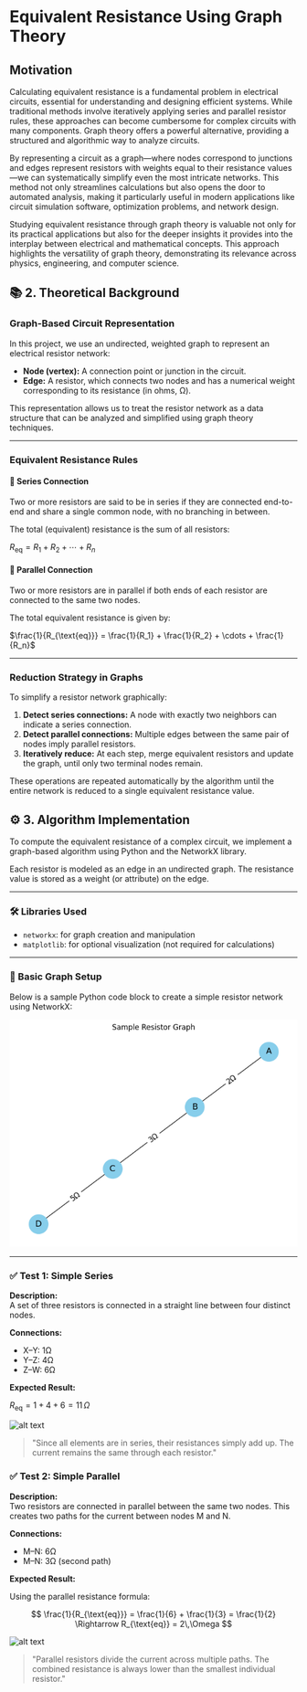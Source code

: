 # Equivalent Resistance Using Graph Theory

## Motivation

Calculating equivalent resistance is a fundamental problem in electrical circuits, essential for understanding and designing efficient systems. While traditional methods involve iteratively applying series and parallel resistor rules, these approaches can become cumbersome for complex circuits with many components. Graph theory offers a powerful alternative, providing a structured and algorithmic way to analyze circuits.

By representing a circuit as a graph—where nodes correspond to junctions and edges represent resistors with weights equal to their resistance values—we can systematically simplify even the most intricate networks. This method not only streamlines calculations but also opens the door to automated analysis, making it particularly useful in modern applications like circuit simulation software, optimization problems, and network design.

Studying equivalent resistance through graph theory is valuable not only for its practical applications but also for the deeper insights it provides into the interplay between electrical and mathematical concepts. This approach highlights the versatility of graph theory, demonstrating its relevance across physics, engineering, and computer science.

## 📚 2. Theoretical Background

### Graph-Based Circuit Representation

In this project, we use an undirected, weighted graph to represent an electrical resistor network:

- **Node (vertex):** A connection point or junction in the circuit.
- **Edge:** A resistor, which connects two nodes and has a numerical weight corresponding to its resistance (in ohms, Ω).

This representation allows us to treat the resistor network as a data structure that can be analyzed and simplified using graph theory techniques.

---

### Equivalent Resistance Rules

#### 🔸 Series Connection

Two or more resistors are said to be in series if they are connected end-to-end and share a single common node, with no branching in between.

The total (equivalent) resistance is the sum of all resistors:

$R_{\text{eq}} = R_1 + R_2 + \cdots + R_n$

#### 🔸 Parallel Connection

Two or more resistors are in parallel if both ends of each resistor are connected to the same two nodes.

The total equivalent resistance is given by:

$\frac{1}{R_{\text{eq}}} = \frac{1}{R_1} + \frac{1}{R_2} + \cdots + \frac{1}{R_n}$

---

### Reduction Strategy in Graphs

To simplify a resistor network graphically:

1. **Detect series connections:** A node with exactly two neighbors can indicate a series connection.
2. **Detect parallel connections:** Multiple edges between the same pair of nodes imply parallel resistors.
3. **Iteratively reduce:** At each step, merge equivalent resistors and update the graph, until only two terminal nodes remain.

These operations are repeated automatically by the algorithm until the entire network is reduced to a single equivalent resistance value.

## ⚙️ 3. Algorithm Implementation

To compute the equivalent resistance of a complex circuit, we implement a graph-based algorithm using Python and the NetworkX library.

Each resistor is modeled as an edge in an undirected graph. The resistance value is stored as a weight (or attribute) on the edge.

---

### 🛠️ Libraries Used

- `networkx`: for graph creation and manipulation
- `matplotlib`: for optional visualization (not required for calculations)

---

### 🧱 Basic Graph Setup

Below is a sample Python code block to create a simple resistor network using NetworkX:

![SampleResistorGraph](SampleResistorGraph.png)

---

### ✅ Test 1: Simple Series

**Description:**  
A set of three resistors is connected in a straight line between four distinct nodes.

**Connections:**

- X–Y: 1Ω  
- Y–Z: 4Ω  
- Z–W: 6Ω

**Expected Result:**

$R_{\text{eq}} = 1 + 4 + 6 = 11\,\Omega$

![alt text](image.png)

> "Since all elements are in series, their resistances simply add up. The current remains the same through each resistor."

### ✅ Test 2: Simple Parallel

**Description:**  
Two resistors are connected in parallel between the same two nodes. This creates two paths for the current between nodes M and N.

**Connections:**

- M–N: 6Ω  
- M–N: 3Ω (second path)

**Expected Result:**

Using the parallel resistance formula:

$$
\frac{1}{R_{\text{eq}}} = \frac{1}{6} + \frac{1}{3} = \frac{1}{2} \Rightarrow R_{\text{eq}} = 2\,\Omega
$$

![alt text](image-1.png)


> "Parallel resistors divide the current across multiple paths. The combined resistance is always lower than the smallest individual resistor."



